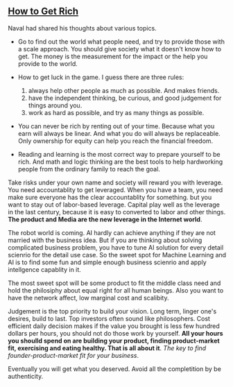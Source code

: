 ## [How to Get Rich](https://nav.al/rich) ##

Naval had shared his thoughts about various topics. 

- Go to find out the world what people need, and try to provide those with a scale approach. You should give society what it doesn't know how to get. The money is the measurement for the impact or the help you provide to the world. 

- How to get luck in the game. I guess there are three rules:
  1) always help other people as much as possible. And makes friends. 
  2) have the independent thinking, be curious, and good judgement for things around you.
  3) work as hard as possible, and try as many things as possible.

- You can never be rich by renting out of your time. Because what you earn will always be linear. And what you do will always be replaceable. Only ownership for equity can help you reach the financial freedom. 

- Reading and learning is the most correct way to prepare yourself to be rich. And math and logic thinking are the best tools to help hardworking people from the ordinary family to reach the goal.

Take risks under your own name and society will reward you with leverage. You need accountablity to get leveraged. When you have a team, you need make sure everyone has the clear accountablity for something. but you want to stay out of labor-based leverage. Capital play well as the leverage in the last century, because it is easy to converted to labor and other things.  **The product and Media are the new leverage in the Internet world**.

The robot world is coming. AI hardly can achieve anything if they are not married with the business idea. But if you are thinking about solving complicated business problem, you have to tune AI solution for every detail scienrio for the detail use case. So the sweet spot for Machine Learning and AI is to find some fun and simple enough business scienrio and apply intellgence capablity in it. 

The most sweet spot will be some product to fit the middle class need and hold the philosiphy about equal right for all human beings. Also you want to have the network affect, low marginal cost and scalibity.

Judgement is the top priority to build your vision. Long term, linger one's desires, build to last. Top investors often sound like philosophers. Cost efficient daily decision makes if the value you brought is less few hundred dollars per hours, you should not do those work by yourself. **All your hours you shoulld spend on are building your product, finding product-market fit, exercising and eating healthy. That is all about it**. *The key to find founder-product-market fit for your business*. 

Eventually you will get what you deserved. Avoid all the completition by be authenticity. 

